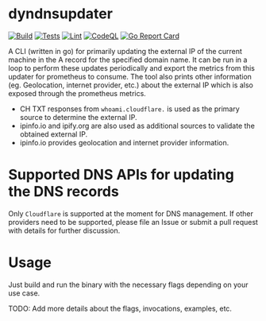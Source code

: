 # dyndnsupdater

[![Build](https://github.com/Tuxdude/dyndnsupdater/actions/workflows/build.yml/badge.svg)](https://github.com/Tuxdude/dyndnsupdater/actions/workflows/build.yml) [![Tests](https://github.com/Tuxdude/dyndnsupdater/actions/workflows/tests.yml/badge.svg)](https://github.com/Tuxdude/dyndnsupdater/actions/workflows/tests.yml) [![Lint](https://github.com/Tuxdude/dyndnsupdater/actions/workflows/lint.yml/badge.svg)](https://github.com/Tuxdude/dyndnsupdater/actions/workflows/lint.yml) [![CodeQL](https://github.com/Tuxdude/dyndnsupdater/actions/workflows/codeql-analysis.yml/badge.svg)](https://github.com/Tuxdude/dyndnsupdater/actions/workflows/codeql-analysis.yml) [![Go Report Card](https://goreportcard.com/badge/github.com/tuxdude/dyndnsupdater)](https://goreportcard.com/report/github.com/tuxdude/dyndnsupdater)

A CLI (written in go) for primarily updating the external IP of the current
machine in the A record for the specified domain name. It can be run in a
loop to perform these updates periodically and export the metrics from this
updater for prometheus to consume. The tool also prints other information
(eg. Geolocation, internet provider, etc.) about the external IP which is
also exposed through the prometheus metrics.

- CH TXT responses from `whoami.cloudflare.` is used as the primary source
  to determine the external IP.
- ipinfo.io and ipify.org are also used as additional sources to validate
  the obtained external IP.
- ipinfo.io provides geolocation and internet provider information.

# Supported DNS APIs for updating the DNS records

Only `Cloudflare` is supported at the moment for DNS management. If other
providers need to be supported, please file an Issue or submit a pull request
with details for further discussion.

# Usage

Just build and run the binary with the necessary flags depending on your
use case.

TODO: Add more details about the flags, invocations, examples, etc.
